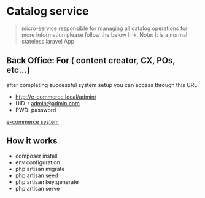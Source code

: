 # Catalog service
>  micro-service responsible for managing all catalog operations 
for more information please follow the below link.
Note: It is a normal stateless laravel App

## Back Office: For ( content creator, CX, POs, etc...)
after completing successful system setup you can access through this URL: 

- http://e-commerce.local/admin/
- UID  : admin@admin.com
- PWD: password 

[e-commerce system](https://github.com/waelwalid/e-commerce-micro "e-commerce system")

## How it works
- composer install
- env configuration
- php artisan migrate
- php artisan seed
- php artisan key:generate
- php artisan serve
